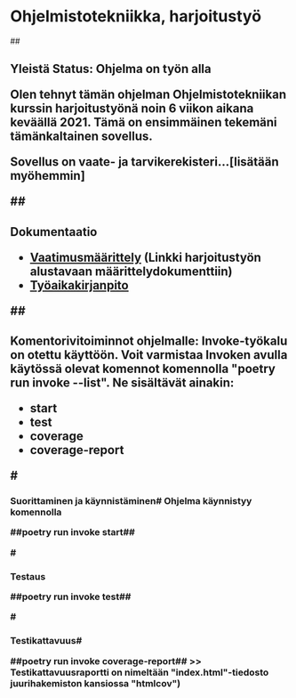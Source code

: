 # <h1> Ohjelmistotekniikka, harjoitustyö

##<h2> Yleistä
Status: Ohjelma on työn alla

Olen tehnyt tämän ohjelman Ohjelmistotekniikan kurssin harjoitustyönä noin 6 viikon aikana keväällä 2021.
Tämä on ensimmäinen tekemäni tämänkaltainen sovellus.

Sovellus on vaate- ja tarvikerekisteri...[lisätään myöhemmin]



##<H2> Dokumentaatio

* [Vaatimusmäärittely](https://github.com/karhelmi/ot-harjoitustyo/blob/master/dokumentaatio/vaatimusmaarittely.md) (Linkki harjoitustyön alustavaan määrittelydokumenttiin)
* [Työaikakirjanpito](https://github.com/karhelmi/ot-harjoitustyo/blob/master/dokumentaatio/tyoaikakirjanpito.md)

##<h2> Komentorivitoiminnot ohjelmalle:
Invoke-työkalu on otettu käyttöön. Voit varmistaa Invoken avulla käytössä olevat komennot komennolla "poetry run invoke --list".
Ne sisältävät ainakin:
* start
* test
* coverage
* coverage-report

#<h3> Suorittaminen ja käynnistäminen#
Ohjelma käynnistyy komennolla

##poetry run invoke start##

#<h3> Testaus

##poetry run invoke test##

#<h3> Testikattavuus#

##poetry run invoke coverage-report## >> Testikattavuusraportti on nimeltään "index.html"-tiedosto juurihakemiston kansiossa "htmlcov")


